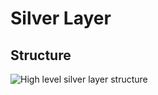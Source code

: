 # Silver Layer

## Structure

![High level silver layer structure](../../../data/assets/ntrc_lakh_schema_silver.png)